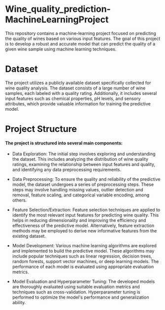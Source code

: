 # Wine_quality_prediction-MachineLearningProject
This repository contains a machine-learning project focused on predicting the quality of wines based on various input features. The goal of this project is to develop a robust and accurate model that can predict the quality of a given wine sample using machine learning techniques.
# Dataset
The project utilizes a publicly available dataset specifically collected for wine quality analysis. The dataset consists of a large number of wine samples, each labeled with a quality rating. Additionally, it includes several input features such as chemical properties, pH levels, and sensory attributes, which provide valuable information for training the predictive model.

# Project Structure
#### The project is structured into several main components:

+ Data Exploration: The initial step involves exploring and understanding the dataset. This includes analyzing the distribution of wine quality ratings, examining the relationship between input features and quality, and identifying any data preprocessing requirements.

+ Data Preprocessing: To ensure the quality and reliability of the predictive model, the dataset undergoes a series of preprocessing steps. These steps may involve handling missing values, outlier detection and removal, feature scaling, and categorical variable encoding, among others.

+ Feature Selection/Extraction: Feature selection techniques are applied to identify the most relevant input features for predicting wine quality. This helps in reducing dimensionality and improving the efficiency and effectiveness of the predictive model. Alternatively, feature extraction methods may be employed to derive new informative features from the existing dataset.

+ Model Development: Various machine learning algorithms are explored and implemented to build the predictive model. These algorithms may include popular techniques such as linear regression, decision trees, random forests, support vector machines, or deep learning models. The performance of each model is evaluated using appropriate evaluation metrics.

+ Model Evaluation and Hyperparameter Tuning: The developed models are thoroughly evaluated using suitable evaluation metrics and techniques such as cross-validation. Hyperparameter tuning is performed to optimize the model's performance and generalization ability.
